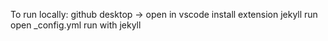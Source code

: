 To run locally: github desktop -> open in vscode
install extension jekyll run
open _config.yml
run with jekyll